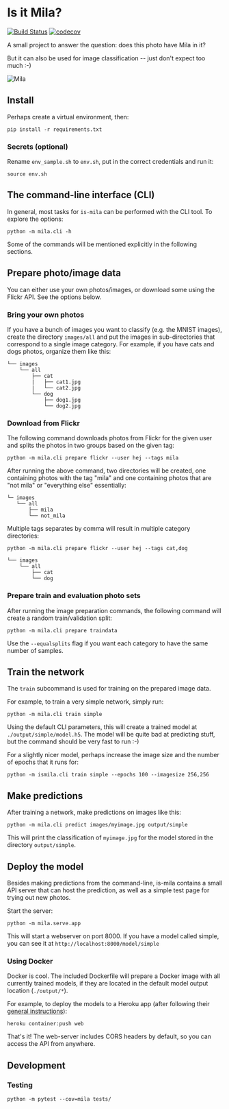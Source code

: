 
# Is it Mila?

[![Build Status](https://travis-ci.org/dlebech/is-mila.svg?branch=master)](https://travis-ci.org/dlebech/is-mila)
[![codecov](https://codecov.io/gh/dlebech/is-mila/branch/master/graph/badge.svg)](https://codecov.io/gh/dlebech/is-mila)

A small project to answer the question: does this photo have Mila in it?

But it can also be used for image classification -- just don't expect too much :-)

![Mila](https://farm9.staticflickr.com/8275/28338981466_9bd1fbe82e_n.jpg)

## Install

Perhaps create a virtual environment, then:

```shell
pip install -r requirements.txt
```

### Secrets (optional)

Rename `env_sample.sh` to `env.sh`, put in the correct
credentials and run it:

```shell
source env.sh
```

## The command-line interface (CLI)

In general, most tasks for `is-mila` can be performed with the CLI tool. To explore the options:

```shell
python -m mila.cli -h
```

Some of the commands will be mentioned explicitly in the following sections.

## Prepare photo/image data

You can either use your own photos/images, or download some using the Flickr
API. See the options below.

### Bring your own photos

If you have a bunch of images you want to classify (e.g. the MNIST images),
create the directory `images/all` and put the images in sub-directories that
correspond to a single image category. For example, if you have cats and dogs
photos, organize them like this:

```
└── images
    └── all
        ├── cat
        |   ├── cat1.jpg
        |   └── cat2.jpg
        └── dog
            ├── dog1.jpg
            └── dog2.jpg
```

### Download from Flickr

The following command downloads photos from Flickr for the given user and
splits the photos in two groups based on the given tag:

```shell
python -m mila.cli prepare flickr --user hej --tags mila
```

After running the above command, two directories will be created, one
containing photos with the tag "mila" and one containing photos that are "not
mila" or "everything else" essentially:

```
└─ images
   └── all
       ├── mila
       └── not_mila
```

Multiple tags separates by comma will result in multiple category directories:

```shell
python -m mila.cli prepare flickr --user hej --tags cat,dog
```

```
└── images
    └── all
        ├── cat
        └── dog
```

### Prepare train and evaluation photo sets

After running the image preparation commands, the following command will
create a random train/validation split:

```shell
python -m mila.cli prepare traindata
```

Use the `--equalsplits` flag if you want each category to have the same number of samples.

## Train the network

The `train` subcommand is used for training on the prepared image data.

For example, to train a very simple network, simply run:

```shell
python -m mila.cli train simple
```

Using the default CLI parameters, this will create a trained model at `./output/simple/model.h5`.
The model will be quite bad at predicting stuff, but the command should be very fast to run :-)

For a slightly nicer model, perhaps increase the image size and the number of
epochs that it runs for:

```shell
python -m ismila.cli train simple --epochs 100 --imagesize 256,256
```

## Make predictions

After training a network, make predictions on images like this:

```shell
python -m mila.cli predict images/myimage.jpg output/simple
```

This will print the classification of `myimage.jpg` for the model stored in
the directory `output/simple`.

## Deploy the model

Besides making predictions from the command-line, is-mila contains a small
API server that can host the prediction, as well as a simple test page for
trying out new photos.

Start the server:

```shell
python -m mila.serve.app
```

This will start a webserver on port 8000. If you have a model called simple,
you can see it at `http://localhost:8000/model/simple`

### Using Docker

Docker is cool. The included Dockerfile will prepare a Docker image with all
currently trained models, if they are located in the default model output
location (`./output/*`).

For example, to deploy the models to a Heroku app (after following their [general instructions](https://devcenter.heroku.com/articles/container-registry-and-runtime)):

```shell
heroku container:push web
```

That's it! The web-server includes CORS headers by default, so you can access
the API from anywhere.

## Development

### Testing

```shell
python -m pytest --cov=mila tests/
```
